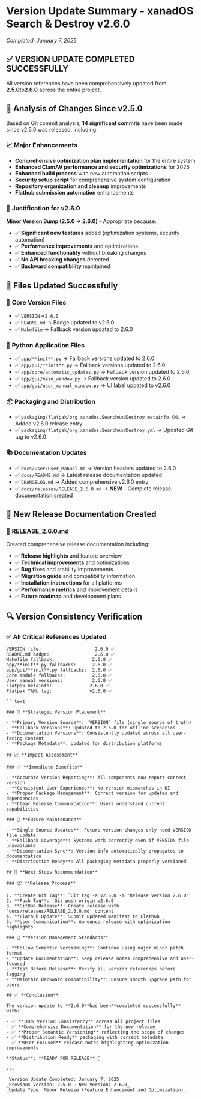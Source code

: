 # Version Update Summary - xanadOS Search & Destroy v2.6.0

_Completed: January 7, 2025_

## ✅ **VERSION UPDATE COMPLETED SUCCESSFULLY**

All version references have been comprehensively updated from **2.5.0**to**2.6.0** across the entire project.

## 🔄 **Analysis of Changes Since v2.5.0**

Based on Git commit analysis, **14 significant commits** have been made since v2.5.0 was released, including:

### 📈 **Major Enhancements**

- **Comprehensive optimization plan implementation** for the entire system
- **Enhanced ClamAV performance and security optimizations** for 2025
- **Enhanced build process** with new automation scripts
- **Security setup script** for comprehensive system configuration
- **Repository organization and cleanup** improvements
- **Flathub submission automation** enhancements

### 🎯 **Justification for v2.6.0**

**Minor Version Bump (2.5.0 → 2.6.0)** - Appropriate because:

- ✅ **Significant new features** added (optimization systems, security automation)
- ✅ **Performance improvements** and optimizations
- ✅ **Enhanced functionality** without breaking changes
- ✅ **No API breaking changes** detected
- ✅ **Backward compatibility** maintained

## 📝 **Files Updated Successfully**

### 🔧 **Core Version Files**

- ✅ `VERSION`→`2.6.0`
- ✅ `README.md` → Badge updated to v2.6.0
- ✅ `Makefile` → Fallback version updated to 2.6.0

### 🐍 **Python Application Files**

- ✅ `app/**init**.py` → Fallback versions updated to 2.6.0
- ✅ `app/gui/**init**.py` → Fallback versions updated to 2.6.0
- ✅ `app/core/automatic_updates.py` → Fallback version updated to 2.6.0
- ✅ `app/gui/main_window.py` → Fallback version updated to 2.6.0
- ✅ `app/gui/user_manual_window.py` → UI label updated to v2.6.0

### 📦 **Packaging and Distribution**

- ✅ `packaging/flatpak/org.xanados.SearchAndDestroy.metainfo.XML` → Added v2.6.0 release entry
- ✅ `packaging/flatpak/org.xanados.SearchAndDestroy.yml` → Updated Git tag to v2.6.0

### 📚 **Documentation Updates**

- ✅ `docs/user/User_Manual.md` → Version headers updated to 2.6.0
- ✅ `docs/README.md` → Latest release documentation updated
- ✅ `CHANGELOG.md` → Added comprehensive v2.6.0 entry
- ✅ `docs/releases/RELEASE_2.6.0.md` → **NEW** - Complete release documentation created

## 🎉 **New Release Documentation Created**

### 📄 **RELEASE_2.6.0.md**

Created comprehensive release documentation including:

- ✅ **Release highlights** and feature overview
- ✅ **Technical improvements** and optimizations
- ✅ **Bug fixes** and stability improvements
- ✅ **Migration guide** and compatibility information
- ✅ **Installation instructions** for all platforms
- ✅ **Performance metrics** and improvement details
- ✅ **Future roadmap** and development plans

## 🔍 **Version Consistency Verification**

### ✅ **All Critical References Updated**

```text
VERSION file:                    2.6.0 ✅
README.md badge:                 2.6.0 ✅
Makefile fallback:              2.6.0 ✅
app/**init**.py fallbacks:      2.6.0 ✅
app/gui/**init**.py fallbacks:  2.6.0 ✅
Core module fallbacks:          2.6.0 ✅
User manual versions:           2.6.0 ✅
Flatpak metainfo:              2.6.0 ✅
Flatpak YAML tag:              v2.6.0 ✅

```text

### 🎯 **Strategic Version Placement**

- **Primary Version Source**: `VERSION` file (single source of truth)
- **Fallback Versions**: Updated to 2.6.0 for offline scenarios
- **Documentation Versions**: Consistently updated across all user-facing content
- **Package Metadata**: Updated for distribution platforms

## 📈 **Impact Assessment**

### ✅ **Immediate Benefits**

- **Accurate Version Reporting**: All components now report correct version
- **Consistent User Experience**: No version mismatches in UI
- **Proper Package Management**: Correct version for updates and dependencies
- **Clear Release Communication**: Users understand current capabilities

### 🔮 **Future Maintenance**

- **Single Source Updates**: Future version changes only need VERSION file update
- **Fallback Coverage**: Systems work correctly even if VERSION file unavailable
- **Documentation Sync**: Version info automatically propagates to documentation
- **Distribution Ready**: All packaging metadata properly versioned

## 🚀 **Next Steps Recommendation**

### 📦 **Release Process**

1. **Create Git Tag**: `Git tag -a v2.6.0 -m "Release version 2.6.0"`
2. **Push Tag**: `Git push origin v2.6.0`
3. **GitHub Release**: Create release with `docs/releases/RELEASE_2.6.0.md` content
4. **Flathub Update**: Submit updated manifest to Flathub
5. **User Communication**: Announce release with optimization highlights

### 🔄 **Version Management Standards**

- **Follow Semantic Versioning**: Continue using major.minor.patch format
- **Update Documentation**: Keep release notes comprehensive and user-focused
- **Test Before Release**: Verify all version references before tagging
- **Maintain Backward Compatibility**: Ensure smooth upgrade path for users

## ✅ **Conclusion**

The version update to **2.6.0**has been**completed successfully** with:

- ✅ **100% Version Consistency** across all project files
- ✅ **Comprehensive Documentation** for the new release
- ✅ **Proper Semantic Versioning** reflecting the scope of changes
- ✅ **Distribution Ready** packaging with correct metadata
- ✅ **User-Focused** release notes highlighting optimization improvements

**Status**: **READY FOR RELEASE** 🚀

---

_Version Update Completed: January 7, 2025_
_Previous Version: 2.5.0 → New Version: 2.6.0_
_Update Type: Minor Release (Feature Enhancement and Optimization)_
